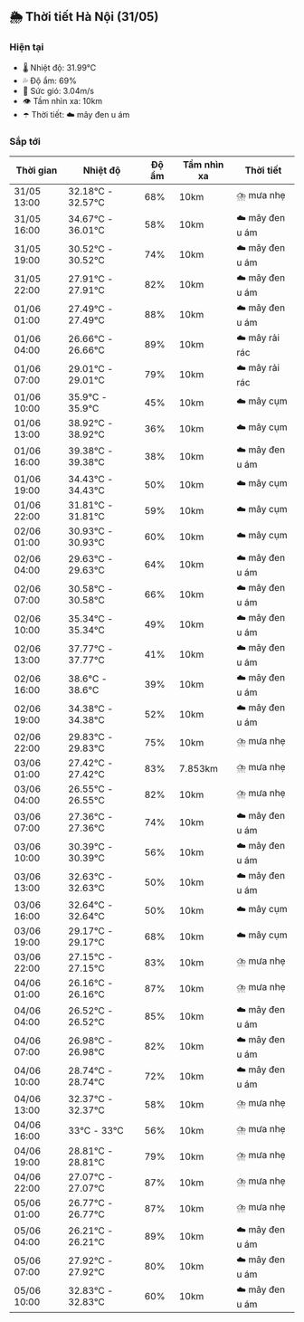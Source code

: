 ## 🌦️ Thời tiết Hà Nội (31/05)

### Hiện tại

- 🌡️ Nhiệt độ: 31.99℃
- 💦 Độ ẩm: 69%
- 💨 Sức gió: 3.04m/s
- 👁️ Tầm nhìn xa: 10km
- ☂️ Thời tiết: ☁️ mây đen u ám

### Sắp tới

| Thời gian | Nhiệt độ | Độ ẩm | Tầm nhìn xa | Thời tiết |
| --- | --- | --- | --- | --- |
| 31/05 13:00 | 32.18℃ - 32.57℃ | 68% | 10km | ⛈️ mưa nhẹ |
| 31/05 16:00 | 34.67℃ - 36.01℃ | 58% | 10km | ☁️ mây đen u ám |
| 31/05 19:00 | 30.52℃ - 30.52℃ | 74% | 10km | ☁️ mây đen u ám |
| 31/05 22:00 | 27.91℃ - 27.91℃ | 82% | 10km | ☁️ mây đen u ám |
| 01/06 01:00 | 27.49℃ - 27.49℃ | 88% | 10km | ☁️ mây đen u ám |
| 01/06 04:00 | 26.66℃ - 26.66℃ | 89% | 10km | ☁️ mây rải rác |
| 01/06 07:00 | 29.01℃ - 29.01℃ | 79% | 10km | ☁️ mây rải rác |
| 01/06 10:00 | 35.9℃ - 35.9℃ | 45% | 10km | ☁️ mây cụm |
| 01/06 13:00 | 38.92℃ - 38.92℃ | 36% | 10km | ☁️ mây cụm |
| 01/06 16:00 | 39.38℃ - 39.38℃ | 38% | 10km | ☁️ mây đen u ám |
| 01/06 19:00 | 34.43℃ - 34.43℃ | 50% | 10km | ☁️ mây cụm |
| 01/06 22:00 | 31.81℃ - 31.81℃ | 59% | 10km | ☁️ mây cụm |
| 02/06 01:00 | 30.93℃ - 30.93℃ | 60% | 10km | ☁️ mây cụm |
| 02/06 04:00 | 29.63℃ - 29.63℃ | 64% | 10km | ☁️ mây đen u ám |
| 02/06 07:00 | 30.58℃ - 30.58℃ | 66% | 10km | ☁️ mây đen u ám |
| 02/06 10:00 | 35.34℃ - 35.34℃ | 49% | 10km | ☁️ mây đen u ám |
| 02/06 13:00 | 37.77℃ - 37.77℃ | 41% | 10km | ☁️ mây đen u ám |
| 02/06 16:00 | 38.6℃ - 38.6℃ | 39% | 10km | ☁️ mây đen u ám |
| 02/06 19:00 | 34.38℃ - 34.38℃ | 52% | 10km | ☁️ mây đen u ám |
| 02/06 22:00 | 29.83℃ - 29.83℃ | 75% | 10km | ⛈️ mưa nhẹ |
| 03/06 01:00 | 27.42℃ - 27.42℃ | 83% | 7.853km | ⛈️ mưa nhẹ |
| 03/06 04:00 | 26.55℃ - 26.55℃ | 82% | 10km | ⛈️ mưa nhẹ |
| 03/06 07:00 | 27.36℃ - 27.36℃ | 74% | 10km | ☁️ mây đen u ám |
| 03/06 10:00 | 30.39℃ - 30.39℃ | 56% | 10km | ☁️ mây đen u ám |
| 03/06 13:00 | 32.63℃ - 32.63℃ | 50% | 10km | ☁️ mây đen u ám |
| 03/06 16:00 | 32.64℃ - 32.64℃ | 50% | 10km | ☁️ mây cụm |
| 03/06 19:00 | 29.17℃ - 29.17℃ | 68% | 10km | ☁️ mây cụm |
| 03/06 22:00 | 27.15℃ - 27.15℃ | 83% | 10km | ⛈️ mưa nhẹ |
| 04/06 01:00 | 26.16℃ - 26.16℃ | 87% | 10km | ⛈️ mưa nhẹ |
| 04/06 04:00 | 26.52℃ - 26.52℃ | 85% | 10km | ☁️ mây đen u ám |
| 04/06 07:00 | 26.98℃ - 26.98℃ | 82% | 10km | ☁️ mây đen u ám |
| 04/06 10:00 | 28.74℃ - 28.74℃ | 72% | 10km | ☁️ mây đen u ám |
| 04/06 13:00 | 32.37℃ - 32.37℃ | 58% | 10km | ⛈️ mưa nhẹ |
| 04/06 16:00 | 33℃ - 33℃ | 56% | 10km | ⛈️ mưa nhẹ |
| 04/06 19:00 | 28.81℃ - 28.81℃ | 79% | 10km | ⛈️ mưa nhẹ |
| 04/06 22:00 | 27.07℃ - 27.07℃ | 87% | 10km | ⛈️ mưa nhẹ |
| 05/06 01:00 | 26.77℃ - 26.77℃ | 87% | 10km | ⛈️ mưa nhẹ |
| 05/06 04:00 | 26.21℃ - 26.21℃ | 89% | 10km | ☁️ mây đen u ám |
| 05/06 07:00 | 27.92℃ - 27.92℃ | 80% | 10km | ☁️ mây đen u ám |
| 05/06 10:00 | 32.83℃ - 32.83℃ | 60% | 10km | ☁️ mây đen u ám |
